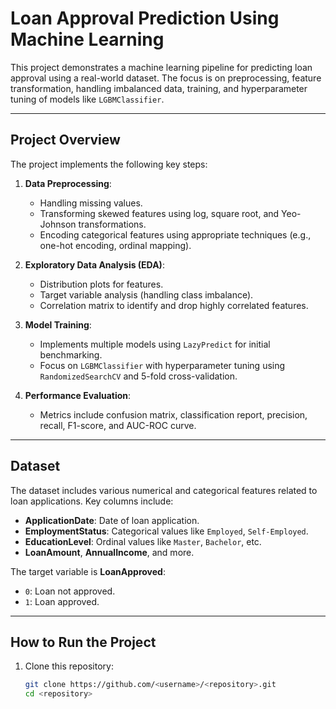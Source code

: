 # Loan Approval Prediction Using Machine Learning

This project demonstrates a machine learning pipeline for predicting loan approval using a real-world dataset. The focus is on preprocessing, feature transformation, handling imbalanced data, training, and hyperparameter tuning of models like `LGBMClassifier`.

---

## **Project Overview**
The project implements the following key steps:
1. **Data Preprocessing**:
   - Handling missing values.
   - Transforming skewed features using log, square root, and Yeo-Johnson transformations.
   - Encoding categorical features using appropriate techniques (e.g., one-hot encoding, ordinal mapping).

2. **Exploratory Data Analysis (EDA)**:
   - Distribution plots for features.
   - Target variable analysis (handling class imbalance).
   - Correlation matrix to identify and drop highly correlated features.

3. **Model Training**:
   - Implements multiple models using `LazyPredict` for initial benchmarking.
   - Focus on `LGBMClassifier` with hyperparameter tuning using `RandomizedSearchCV` and 5-fold cross-validation.

4. **Performance Evaluation**:
   - Metrics include confusion matrix, classification report, precision, recall, F1-score, and AUC-ROC curve.

---

## **Dataset**
The dataset includes various numerical and categorical features related to loan applications. Key columns include:
- **ApplicationDate**: Date of loan application.
- **EmploymentStatus**: Categorical values like `Employed`, `Self-Employed`.
- **EducationLevel**: Ordinal values like `Master`, `Bachelor`, etc.
- **LoanAmount**, **AnnualIncome**, and more.

The target variable is **LoanApproved**:
- `0`: Loan not approved.
- `1`: Loan approved.

---

## **How to Run the Project**

1. Clone this repository:
   ```bash
   git clone https://github.com/<username>/<repository>.git
   cd <repository>
